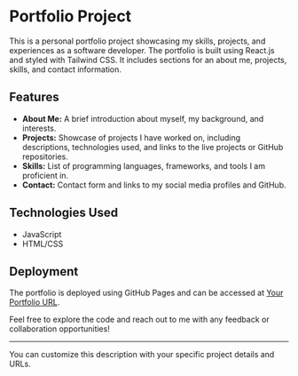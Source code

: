 # Portfolio Project

This is a personal portfolio project showcasing my skills, projects, and experiences as a software developer. The portfolio is built using React.js and styled with Tailwind CSS. It includes sections for an about me, projects, skills, and contact information.

## Features
- **About Me:** A brief introduction about myself, my background, and interests.
- **Projects:** Showcase of projects I have worked on, including descriptions, technologies used, and links to the live projects or GitHub repositories.
- **Skills:** List of programming languages, frameworks, and tools I am proficient in.
- **Contact:** Contact form and links to my social media profiles and GitHub.

## Technologies Used
- JavaScript
- HTML/CSS

## Deployment
The portfolio is deployed using GitHub Pages and can be accessed at [Your Portfolio URL](https://your-portfolio-url.com).

Feel free to explore the code and reach out to me with any feedback or collaboration opportunities!

---

You can customize this description with your specific project details and URLs.
